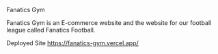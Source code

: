 Fanatics Gym

Fanatics Gym is an E-commerce website and the website for our football league called Fanatics Football.

Deployed Site
https://fanatics-gym.vercel.app/
